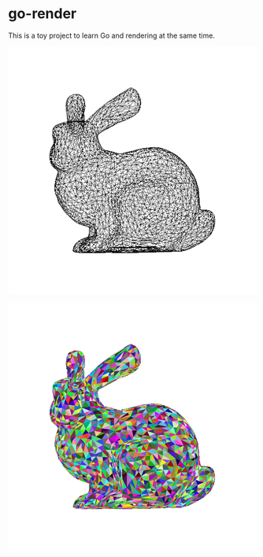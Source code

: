 # go-render

This is a toy project to learn Go and rendering at the same time.

![img](./results/wireframe.png)

![img](./results/triangle_color.png)